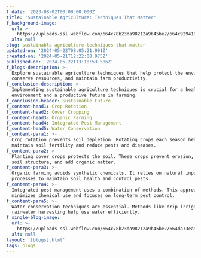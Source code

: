 ```yaml
---
f_date: '2023-08-02T00:00:00.000Z'
title: 'Sustainable Agriculture: Techniques That Matter'
f_background-image:
  url: >-
    https://uploads-ssl.webflow.com/664c78b23da98212a9b45be2/664c9294187097d514ffabde_Group%20700.png
  alt: null
slug: sustainable-agriculture-techniques-that-matter
updated-on: '2024-05-22T08:05:21.901Z'
created-on: '2024-05-21T12:22:08.975Z'
published-on: '2024-05-22T13:18:53.586Z'
f_blogs-description: >-
  Explore sustainable agriculture techniques that help protect the environment,
  conserve resources, and maintain farm productivity.
f_conclusion-description: >-
  Implementing sustainable agriculture techniques is crucial for a healthy
  environment and a productive future in farming.
f_conclusion-header: Sustainable Future
f_content-head1: Crop Rotation
f_content-head2: Cover Cropping
f_content-head3: Organic Farming
f_content-head4: Integrated Pest Management
f_content-head5: Water Conservation
f_content-para1: >-
  Crop rotation prevents soil depletion. Rotating crops each season helps
  maintain soil fertility and reduce pests and diseases.
f_content-para2: >-
  Planting cover crops protects the soil. These crops prevent erosion, improve
  soil structure, and add organic matter.
f_content-para3: >-
  Organic farming avoids synthetic chemicals. It relies on natural inputs and
  processes to maintain soil health and control pests.
f_content-para4: >-
  Integrated pest management uses a combination of methods. This approach
  minimizes chemical use and focuses on long-term pest control.
f_content-para5: >-
  Water conservation techniques are essential. Methods like drip irrigation and
  rainwater harvesting help use water efficiently.
f_single-blog-image:
  url: >-
    https://uploads-ssl.webflow.com/664c78b23da98212a9b45be2/664da73eafa130bb03363f4c_1%20(1).jpg
  alt: null
layout: '[blogs].html'
tags: blogs
---
```



